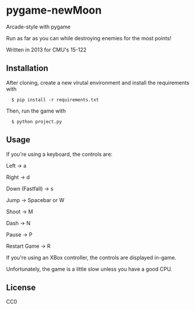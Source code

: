 # pygame-newMoon
Arcade-style with pygame

Run as far as you can while destroying enemies for the most points!

Written in 2013 for CMU's 15-122

## Installation

After cloning, create a new virutal environment and install the requirements with
```
  $ pip install -r requirements.txt
```  
Then, run the game with
```
  $ python project.py
```
## Usage

If you're using a keyboard, the controls are:

Left -> a

Right -> d

Down (Fastfall) -> s

Jump -> Spacebar or W

Shoot -> M

Dash -> N

Pause -> P

Restart Game -> R

If you're using an XBox controller, the controls are displayed in-game.

Unfortunately, the game is a little slow unless you have a good CPU.

## License

CC0
